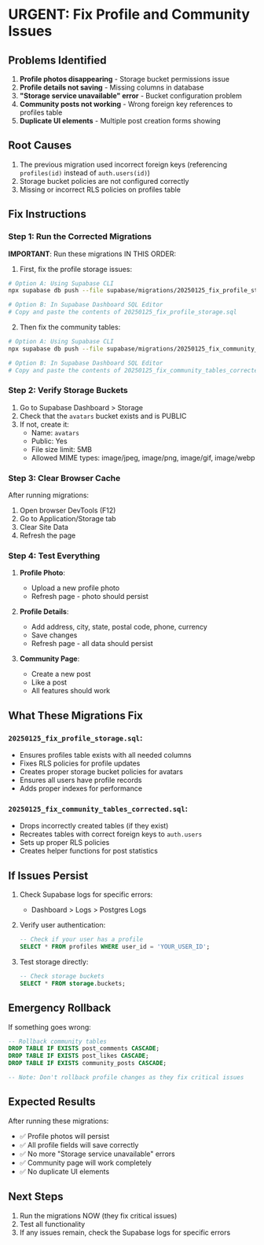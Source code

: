 # URGENT: Fix Profile and Community Issues

## Problems Identified

1. **Profile photos disappearing** - Storage bucket permissions issue
2. **Profile details not saving** - Missing columns in database
3. **"Storage service unavailable" error** - Bucket configuration problem
4. **Community posts not working** - Wrong foreign key references to profiles table
5. **Duplicate UI elements** - Multiple post creation forms showing

## Root Causes

1. The previous migration used incorrect foreign keys (referencing `profiles(id)` instead of `auth.users(id)`)
2. Storage bucket policies are not configured correctly
3. Missing or incorrect RLS policies on profiles table

## Fix Instructions

### Step 1: Run the Corrected Migrations

**IMPORTANT**: Run these migrations IN THIS ORDER:

1. First, fix the profile storage issues:
```bash
# Option A: Using Supabase CLI
npx supabase db push --file supabase/migrations/20250125_fix_profile_storage.sql

# Option B: In Supabase Dashboard SQL Editor
# Copy and paste the contents of 20250125_fix_profile_storage.sql
```

2. Then fix the community tables:
```bash
# Option A: Using Supabase CLI
npx supabase db push --file supabase/migrations/20250125_fix_community_tables_corrected.sql

# Option B: In Supabase Dashboard SQL Editor
# Copy and paste the contents of 20250125_fix_community_tables_corrected.sql
```

### Step 2: Verify Storage Buckets

1. Go to Supabase Dashboard > Storage
2. Check that the `avatars` bucket exists and is PUBLIC
3. If not, create it:
   - Name: `avatars`
   - Public: Yes
   - File size limit: 5MB
   - Allowed MIME types: image/jpeg, image/png, image/gif, image/webp

### Step 3: Clear Browser Cache

After running migrations:
1. Open browser DevTools (F12)
2. Go to Application/Storage tab
3. Clear Site Data
4. Refresh the page

### Step 4: Test Everything

1. **Profile Photo**: 
   - Upload a new profile photo
   - Refresh page - photo should persist

2. **Profile Details**:
   - Add address, city, state, postal code, phone, currency
   - Save changes
   - Refresh page - all data should persist

3. **Community Page**:
   - Create a new post
   - Like a post
   - All features should work

## What These Migrations Fix

### `20250125_fix_profile_storage.sql`:
- Ensures profiles table exists with all needed columns
- Fixes RLS policies for profile updates
- Creates proper storage bucket policies for avatars
- Ensures all users have profile records
- Adds proper indexes for performance

### `20250125_fix_community_tables_corrected.sql`:
- Drops incorrectly created tables (if they exist)
- Recreates tables with correct foreign keys to `auth.users`
- Sets up proper RLS policies
- Creates helper functions for post statistics

## If Issues Persist

1. Check Supabase logs for specific errors:
   - Dashboard > Logs > Postgres Logs

2. Verify user authentication:
   ```sql
   -- Check if your user has a profile
   SELECT * FROM profiles WHERE user_id = 'YOUR_USER_ID';
   ```

3. Test storage directly:
   ```sql
   -- Check storage buckets
   SELECT * FROM storage.buckets;
   ```

## Emergency Rollback

If something goes wrong:
```sql
-- Rollback community tables
DROP TABLE IF EXISTS post_comments CASCADE;
DROP TABLE IF EXISTS post_likes CASCADE;
DROP TABLE IF EXISTS community_posts CASCADE;

-- Note: Don't rollback profile changes as they fix critical issues
```

## Expected Results

After running these migrations:
- ✅ Profile photos will persist
- ✅ All profile fields will save correctly
- ✅ No more "Storage service unavailable" errors
- ✅ Community page will work completely
- ✅ No duplicate UI elements

## Next Steps

1. Run the migrations NOW (they fix critical issues)
2. Test all functionality
3. If any issues remain, check the Supabase logs for specific errors